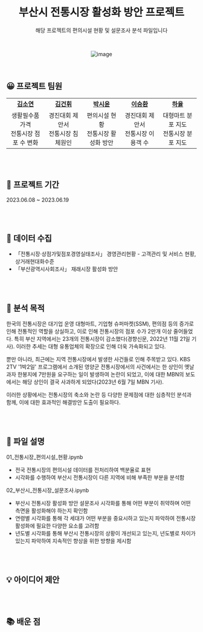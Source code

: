 <div align="center">
  
# 부산시 전통시장 활성화 방안 프로젝트

해당 프로젝트의 편의시설 현황 및 설문조사 분석 파일입니다

<br>

![image](https://github.com/s53uni/traditional-market/assets/142832376/23c1eedf-10be-4c47-9406-b7f8e9a0f7dc)

</div>

<br>

## 😀 프로젝트 팀원

<table align="center">
    <tr align="center">
        <td style="width:300px;"><a href="https://github.com/xx-Sommer-xx"><b>김소연</b></a></td>
        <td style="width:300px;"><a href="https://github.com/"><b>김건휘</b></a></td>
        <td style="width:300px;"><a href="https://github.com/s53uni"><b>박시윤</b></a></td>
        <td style="width:300px;"><a href="https://github.com/"><b>이승환</b></a></td>
        <td style="width:300px;"><a href="https://github.com/"><b>하율</b></a></td>
    </tr>
    <tr align="center">
        <td>생활필수품 가격<br>전통시장 점포 수 변화</td>
        <td>경진대회 제안서<br>전통시장 침체원인</td>
        <td>편의시설 현황<br>전통시장 활성화 방안</td>
        <td>경진대회 제안서<br>전통시장 이용객 수</td>
        <td>대형마트 분포 지도<br>전통시장 분포 지도</td>
    </tr>
</table>

<br><br>

## 📅 프로젝트 기간
2023.06.08 ~ 2023.06.19

<br><br>

## 💾 데이터 수집
- 「전통시장·상점가및점포경영실태조사」 경영관리현황 - 고객관리 및 서비스 현황, 상거래현대화수준
- 「부산광역시사회조사」 재래시장 활성화 방안

<br><br>


## 📌 분석 목적

한국의 전통시장은 대기업 운영 대형마트, 기업형 슈퍼마켓(SSM), 편의점 등의 증가로 인해 전통적인 역할을 상실하고, 이로 인해 전통시장의 점포 수가 2만개 이상 줄어들었다. 
특히 부산 지역에서는 23개의 전통시장이 감소했다(경향신문, 2022년 11월 21일 기사). 이러한 추세는 대형 유통업체의 확장으로 인해 더욱 가속화되고 있다.<br>

뿐만 아니라, 최근에는 지역 전통시장에서 발생한 사건들로 인해 주목받고 있다. KBS 2TV '1박2일' 프로그램에서 소개된 영양군 전통시장에서의 사건에서는 
한 상인이 옛날 과자 한봉지에 7만원을 요구하는 일이 발생하여 논란이 되었고, 이에 대한 MBN의 보도에서는 해당 상인이 결국 사과하게 되었다(2023년 6월 7일 MBN 기사).<br>

이러한 상황에서는 전통시장의 축소와 논란 등 다양한 문제점에 대한 심층적인 분석과 함께, 이에 대한 효과적인 해결방안 도출이 필요하다.

<br><br>

## 📖 파일 설명

01_전통시장_편의시설_현황.ipynb
- 전국 전통시장의 편의시설 데이터를 전처리하여 백분율로 표현
- 시각화를 수행하여 부산시 전통시장이 다른 지역에 비해 부족한 부분을 분석함

02_부산시_전통시장_설문조사.ipynb
- 부산시 전통시장 활성화 방안 설문조사 시각화를 통해 어떤 부분이 취약하며 어떤 측면을 활성화해야 하는지 확인함
- 연령별 시각화를 통해 각 세대가 어떤 부분을 중요시하고 있는지 파악하여 전통시장 활성화에 필요한 다양한 요소를 고려함
- 년도별 시각화를 통해 부산시 전통시장의 상황이 개선되고 있는지, 년도별로 차이가 있는지 파악하여 지속적인 향상을 위한 방향을 제시함

<br><br>

## 💡 아이디어 제안



<br><br>

## 📚 배운 점

